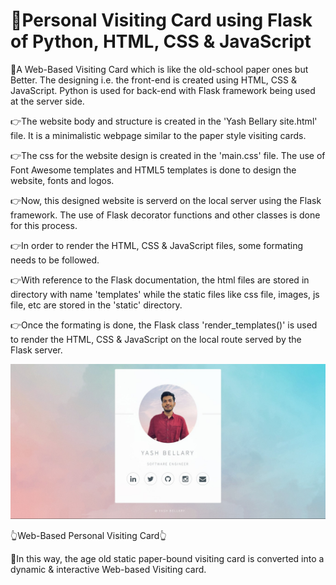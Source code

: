 # 🎴Personal Visiting Card using Flask of Python, HTML, CSS & JavaScript

🌟A Web-Based Visiting Card which is like the old-school paper ones but Better. The designing i.e. the front-end is created using HTML, CSS & JavaScript. 
Python is used for back-end with Flask framework being used at the server side.

👉The website body and structure is created in the 'Yash Bellary site.html' file. It is a minimalistic webpage similar to the paper style visiting cards.

👉The css for the website design is created in the 'main.css' file. The use of Font Awesome templates and HTML5 templates is done to design the website, fonts and logos.

👉Now, this designed website is serverd on the local server using the Flask framework. The use of Flask decorator functions and other classes is done for this process.

👉In order to render the HTML, CSS & JavaScript files, some formating needs to be followed.

👉With reference to the Flask documentation, the html files are stored in directory with name 'templates' while the static files like css file, images, js file, etc are
stored in the 'static' directory. 

👉Once the formating is done, the Flask class 'render_templates()' is used to render the HTML, CSS & JavaScript on the local route served by the Flask server.

![Web-Based Personal Visiting Card](https://github.com/bellaryyash23/PersonalCard_Flask/blob/master/sample.jpg?raw=true)

👆Web-Based Personal Visiting Card👆

🌟In this way, the age old static paper-bound visiting card is converted into a dynamic & interactive Web-based Visiting card.
